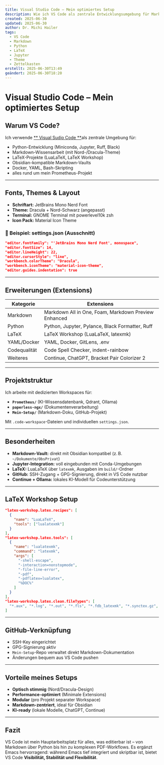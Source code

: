 ```yaml
---
title: Visual Studio Code – Mein optimiertes Setup
description: Wie ich VS Code als zentrale Entwicklungsumgebung für Markdown, Python, LaTeX und KI-Projekte verwende – mit perfektem Theme, Plugins und Struktur.
created: 2025-06-30
updated: 2025-06-30
author: Dr. Michi Hailer
tags:
  - VS Code
  - Markdown
  - Python
  - LaTeX
  - Jupyter
  - Theme
  - Zettelkasten
erstellt: 2025-06-30T13:49
geändert: 2025-06-30T18:20
---
```


# Visual Studio Code – Mein optimiertes Setup

## Warum VS Code?

Ich verwende  [** Visual Sudio Code **](https://code.visualstudio.com/Download)als zentrale Umgebung für:

- Python-Entwicklung (Miniconda, Jupyter, Ruff, Black)
- Markdown-Wissensarbeit (mit Nord-/Dracula-Theme)
- LaTeX-Projekte (LuaLaTeX, LaTeX Workshop)
- Obsidian-kompatible Markdown-Vaults
- Docker, YAML, Bash-Skripting
- alles rund um mein Prometheus-Projekt

---

## Fonts, Themes & Layout

- **Schriftart:** JetBrains Mono Nerd Font
- **Theme:** Dracula + Nord-Schwarz (angepasst)
- **Terminal:** GNOME Terminal mit powerlevel10k zsh
- **Icon Pack:** Material Icon Theme

### 🎨 Beispiel: settings.json (Ausschnitt)

```json
"editor.fontFamily": "'JetBrains Mono Nerd Font', monospace",
"editor.fontSize": 14,
"editor.lineHeight": 22,
"editor.cursorStyle": "line",
"workbench.colorTheme": "Dracula",
"workbench.iconTheme": "material-icon-theme",
"editor.guides.indentation": true
```

---

## Erweiterungen (Extensions)

| Kategorie       | Extensions                                    |
|------------------|-----------------------------------------------|
| Markdown         | Markdown All in One, Foam, Markdown Preview Enhanced |
| Python           | Python, Jupyter, Pylance, Black Formatter, Ruff |
| LaTeX            | LaTeX Workshop (LuaLaTeX, latexmk)            |
| YAML/Docker      | YAML, Docker, GitLens, .env                   |
| Codequalität     | Code Spell Checker, indent-rainbow            |
| Weiteres         | Continue, ChatGPT, Bracket Pair Colorizer 2   |

---

## Projektstruktur

Ich arbeite mit dedizierten Workspaces für:

- **`Prometheus/`** (KI-Wissensdatenbank, Qdrant, Ollama)
- **`paperless-ngx/`** (Dokumentenverarbeitung)
- **`Mein-Setup/`** (Markdown-Doku, GitHub-Projekt)

Mit `.code-workspace`-Dateien und individuellen `settings.json`.

---

## Besonderheiten

- **Markdown-Vault:** direkt mit Obsidian kompatibel (z. B. `~/Dokumente/ObsPrivat`)
- **Jupyter-Integration:** voll eingebunden mit Conda-Umgebungen
- **LaTeX:** LuaLaTeX über `latexmk`, Ausgaben im `build/`-Ordner
- **GitHub:** SSH-Zugang + GPG-Signierung, direkt in VS Code nutzbar
- **Continue + Ollama:** lokales KI-Modell für Codeunterstützung

---

## LaTeX Workshop Setup

```json
"latex-workshop.latex.recipes": [
  {
    "name": "LuaLaTeX",
    "tools": ["lualatexmk"]
  }
],
"latex-workshop.latex.tools": [
  {
    "name": "lualatexmk",
    "command": "latexmk",
    "args": [
      "-shell-escape",
      "-interaction=nonstopmode",
      "-file-line-error",
      "-pdf",
      "-pdflatex=lualatex",
      "%DOC%"
    ]
  }
],
"latex-workshop.latex.clean.fileTypes": [
  "*.aux", "*.log", "*.out", "*.fls", "*.fdb_latexmk", "*.synctex.gz", "*.toc"
]
```

---

## GitHub-Verknüpfung

- SSH-Key eingerichtet
- GPG-Signierung aktiv
- `Mein-Setup`-Repo verwaltet direkt Markdown-Dokumentation
- Änderungen bequem aus VS Code pushen

---

## Vorteile meines Setups

- **Optisch stimmig** (Nord/Dracula-Design)
- **Performance-optimiert** (Minimale Extensions)
- **Modular** (pro Projekt separater Workspace)
- **Markdown-zentriert**, ideal für Obsidian
- **KI-ready** (lokale Modelle, ChatGPT, Continue)

---

## Fazit

VS Code ist mein Hauptarbeitsplatz für alles, was editierbar ist – von Markdown über Python bis hin zu komplexen PDF-Workflows. Es ergänzt Emacs hervorragend: während Emacs tief integriert und skriptbar ist, bietet VS Code **Visibilität, Stabilität und Flexibilität**.

